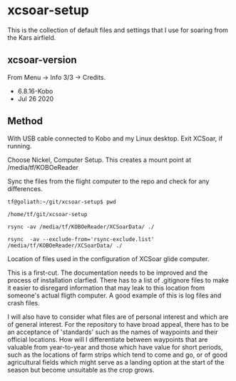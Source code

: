 # xcsoar-setup

This is the collection of default files and settings that I use for soaring from the Kars airfield.

## xcsoar-version

From Menu -> Info 3/3 -> Credits.
- 6.8.16-Kobo
- Jul 26 2020

## Method

With USB cable connected to Kobo and my Linux desktop. Exit XCSoar, if running.

Choose Nickel, Computer Setup. This creates a mount point at /media/tf/KOBOeReader

Sync the files from the flight computer to the repo and check for any differences.

`tf@goliath:~/git/xcsoar-setup$ pwd`

`/home/tf/git/xcsoar-setup`

`rsync -av /media/tf/KOBOeReader/XCSoarData/ ./`

`rsync  -av --exclude-from='rsync-exclude.list'  /media/tf/KOBOeReader/XCSoarData/ ./`


Location of files used in the configuration of XCSoar glide computer.

This is a first-cut. The documentation needs to be improved and the process of installation clarfied. There has to a list of .gitignore files to make it easier to disregard information that may leak to this location from someone's actual fligth computer. A good example of this is log files and crash files.

I will also have to consider what files are of personal interest and which are of general interest. For the repository to have broad appeal, there has to be an acceptance of 'standards' such as the names of waypoints and their official locations. How will I differentiate between waypoints that are valuable from year-to-year and those which have value for short periods, such as the locations of farm strips which tend to come and go, or of good agricultural fields which might serve as a landing option at the start of the season but become unsuitable as the crop grows.
